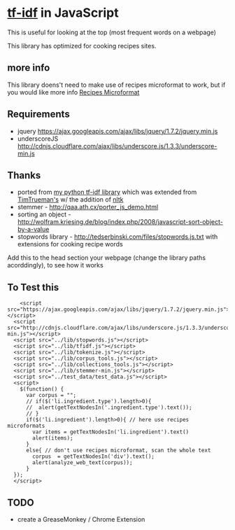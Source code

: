 # [tf-idf](http://en.wikipedia.org/wiki/Tf*idf) in JavaScript

This is useful for looking at the top (most frequent words on a webpage)

This library has optimized for cooking recipes sites. 

## more info
This library doens't need to make use of recipes microformat to work, but if you would like more info
[Recipes Microformat](http://microformats.org/wiki/hrecipe)

## Requirements

* jquery https://ajax.googleapis.com/ajax/libs/jquery/1.7.2/jquery.min.js
* underscoreJS http://cdnjs.cloudflare.com/ajax/libs/underscore.js/1.3.3/underscore-min.js 


## Thanks

* ported from [my python tf-idf library](https://github.com/spatzle/tf-idf) which was extended from [TimTrueman's](https://github.com/timtrueman/tf-idf) w/ the addition of [nltk](http://nltk.org/)
* stemmer - http://qaa.ath.cx/porter_js_demo.html
* sorting an object - http://wolfram.kriesing.de/blog/index.php/2008/javascript-sort-object-by-a-value
* stopwords library - http://tedserbinski.com/files/stopwords.js.txt with extensions for cooking recipe words

Add this to the head section your webpage (change the library paths acorddingly), to see how it works

## To Test this

    	<script src="https://ajax.googleapis.com/ajax/libs/jquery/1.7.2/jquery.min.js"></script>
      <script src="http://cdnjs.cloudflare.com/ajax/libs/underscore.js/1.3.3/underscore-min.js"></script>
      <script src="../lib/stopwords.js"></script>
      <script src="../lib/tfidf.js"></script>
      <script src="../lib/tokenize.js"></script>
      <script src="../lib/corpus_tools.js"></script>
      <script src="../lib/collections_tools.js"></script>
      <script src="../lib/stemmer-min.js"></script>
      <script src="../test_data/test_data.js"></script>
      <script>
        $(function() {
          var corpus = "";
          // if($('li.ingredient.type').length>0){
          //  alert(getTextNodesIn('.ingredient.type').text());
          // }
          if($('li.ingredient').length>0){ // here use recipes microformats
            var items = getTextNodesIn('li.ingredient').text()
            alert(items);
          }
          else{ // don't use recipes microformat, scan the whole text
            corpus  = getTextNodesIn('div').text();
            alert(analyze_web_text(corpus));
          }
      });
      </script>

## TODO

* create a GreaseMonkey / Chrome Extension